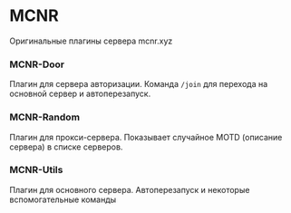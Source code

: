 # MCNR
Оригинальные плагины сервера mcnr.xyz

### MCNR-Door
Плагин для сервера авторизации. Команда `/join` для перехода на основной сервер и автоперезапуск.

### MCNR-Random
Плагин для прокси-сервера. Показывает случайное MOTD (описание сервера) в списке серверов.

### MCNR-Utils
Плагин для основного сервера. Автоперезапуск и некоторые вспомогательные команды
